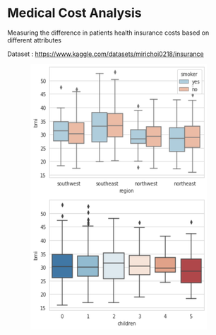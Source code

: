 # Medical Cost Analysis
Measuring the difference in patients health insurance costs based on different attributes

Dataset : https://www.kaggle.com/datasets/mirichoi0218/insurance

<p align="center">
  <img src = "https://github.com/bkullukcu/Medical-Cost-Analysis/blob/master/Bar_Plot_1.png" width = "400" height = "300" align = "center">
  <img src = "https://github.com/bkullukcu/Medical-Cost-Analysis/blob/master/Bar_Plot_2.png" width = "400" height = "300" align = "center">
</p>


